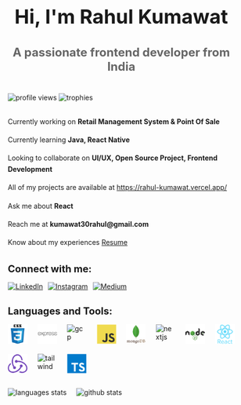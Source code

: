 <style>
  .container {
    max-width: 1200px;
    margin: 0 auto;
    padding: 20px;
    font-family: -apple-system, BlinkMacSystemFont, 'Segoe UI', Roboto, Oxygen, Ubuntu, Cantarell, 'Open Sans', 'Helvetica Neue', sans-serif;
  }

  .header {
    text-align: center;
    margin-bottom: 40px;
  }

  .title {
    font-size: 2.5rem;
    font-weight: bold;
    margin-bottom: 10px;
  }

  .subtitle {
    font-size: 1.5rem;
    color: #666;
    margin-bottom: 20px;
  }

  .profile-stats {
    margin-bottom: 30px;
  }

  .info-list {
    list-style-type: none;
    padding: 0;
    margin-bottom: 30px;
  }

  .info-list li {
    margin-bottom: 15px;
    line-height: 1.6;
  }

  .section-title {
    font-size: 1.25rem;
    font-weight: bold;
    margin: 30px 0 15px 0;
  }

  .social-links {
    display: flex;
    align-items: center;
    gap: 10px;
    margin-bottom: 30px;
  }

  .tools-grid {
    display: grid;
    grid-template-columns: repeat(auto-fill, minmax(40px, 1fr));
    gap: 20px;
    margin-bottom: 30px;
  }

  .stats-container {
    display: flex;
    flex-wrap: wrap;
    gap: 20px;
    margin-top: 30px;
  }
</style>

<div class="container">
  <div class="header">
    <h1 class="title">Hi, I'm Rahul Kumawat</h1>
    <h3 class="subtitle">A passionate frontend developer from India</h3>
  </div>

  <div class="profile-stats">
    <img src="https://komarev.com/ghpvc/?username=kumawat30rahul&label=Profile%20views&color=0e75b6&style=flat" alt="profile views" />
    <img src="https://github-profile-trophy.vercel.app/?username=kumawat30rahul" alt="trophies" />
  </div>

  <ul class="info-list">
    <li>Currently working on <strong>Retail Management System & Point Of Sale</strong></li>
    <li>Currently learning <strong>Java, React Native</strong></li>
    <li>Looking to collaborate on <strong>UI/UX, Open Source Project, Frontend Development</strong></li>
    <li>All of my projects are available at <a href="https://rahul-kumawat.vercel.app/">https://rahul-kumawat.vercel.app/</a></li>
    <li>Ask me about <strong>React</strong></li>
    <li>Reach me at <strong>kumawat30rahul@gmail.com</strong></li>
    <li>Know about my experiences <a href="https://drive.google.com/file/d/1Anpm0gYts2Xs_IM1cUOdSn7BzfcaJPF-/view?usp=sharing">Resume</a></li>
  </ul>

  <h3 class="section-title">Connect with me:</h3>
  <div class="social-links">
    <a href="https://linkedin.com/in/kumawat30rahul" target="_blank">
      <img src="https://raw.githubusercontent.com/rahuldkjain/github-profile-readme-generator/master/src/images/icons/Social/linked-in-alt.svg" alt="LinkedIn" height="30" width="40" />
    </a>
    <a href="https://instagram.com/rahulk_30" target="_blank">
      <img src="https://raw.githubusercontent.com/rahuldkjain/github-profile-readme-generator/master/src/images/icons/Social/instagram.svg" alt="Instagram" height="30" width="40" />
    </a>
    <a href="https://medium.com/@rahul005kumawat" target="_blank">
      <img src="https://raw.githubusercontent.com/rahuldkjain/github-profile-readme-generator/master/src/images/icons/Social/medium.svg" alt="Medium" height="30" width="40" />
    </a>
  </div>

  <h3 class="section-title">Languages and Tools:</h3>
  <div class="tools-grid">
    <img src="https://raw.githubusercontent.com/devicons/devicon/master/icons/css3/css3-original-wordmark.svg" alt="css3" width="40" height="40"/>
    <img src="https://raw.githubusercontent.com/devicons/devicon/master/icons/express/express-original-wordmark.svg" alt="express" width="40" height="40"/>
    <img src="https://www.vectorlogo.zone/logos/google_cloud/google_cloud-icon.svg" alt="gcp" width="40" height="40"/>
    <img src="https://raw.githubusercontent.com/devicons/devicon/master/icons/javascript/javascript-original.svg" alt="javascript" width="40" height="40"/>
    <img src="https://raw.githubusercontent.com/devicons/devicon/master/icons/mongodb/mongodb-original-wordmark.svg" alt="mongodb" width="40" height="40"/>
    <img src="https://cdn.worldvectorlogo.com/logos/nextjs-2.svg" alt="nextjs" width="40" height="40"/>
    <img src="https://raw.githubusercontent.com/devicons/devicon/master/icons/nodejs/nodejs-original-wordmark.svg" alt="nodejs" width="40" height="40"/>
    <img src="https://raw.githubusercontent.com/devicons/devicon/master/icons/react/react-original-wordmark.svg" alt="react" width="40" height="40"/>
    <img src="https://raw.githubusercontent.com/devicons/devicon/master/icons/redux/redux-original.svg" alt="redux" width="40" height="40"/>
    <img src="https://www.vectorlogo.zone/logos/tailwindcss/tailwindcss-icon.svg" alt="tailwind" width="40" height="40"/>
    <img src="https://raw.githubusercontent.com/devicons/devicon/master/icons/typescript/typescript-original.svg" alt="typescript" width="40" height="40"/>
  </div>

  <div class="stats-container">
    <img src="https://github-readme-stats.vercel.app/api/top-langs?username=kumawat30rahul&show_icons=true&locale=en&layout=compact" alt="languages stats" />
    <img src="https://github-readme-stats.vercel.app/api?username=kumawat30rahul&show_icons=true&locale=en" alt="github stats" />
  </div>
</div>
